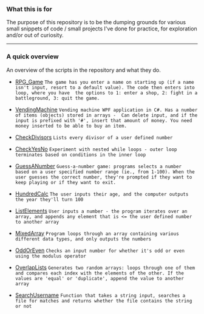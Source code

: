 ### What this is for

The purpose of this repository is to be the dumping grounds for various small snippets of code / small projects I've done for practice, for exploration and/or out of curiosity.

---

### A quick overview
An overview of the scripts in the repository and what they do. 

- [RPG_Game](https://github.com/Sornis/Small_programs/tree/main/RPGGame/RPGGame)
`The game has you enter a name on starting up (if a name isn't input, resort to a default value). The code then enters into loop, where you have 
the options to 1: enter a shop, 2: fight in a battleground, 3: quit the game.`

- [VendingMachine](https://github.com/BarrelrollBob/Small-programs/blob/main/VendingMachine)
`Vending machine WPF application in C#. Has a number of items (objects) stored in arrays - 
Can delete input, and if the input is prefixed with '#', insert that amount of money. You need money inserted to be able to buy an item.`

- [CheckDivisors](https://github.com/BarrelrollBob/Snippets/blob/main/CheckDivisors.py)
`Lists every divisor of a user defined number`
- [CheckYesNo](https://github.com/BarrelrollBob/Snippets/blob/main/CheckYesNo.py)
`Experiment with nested while loops - outer loop terminates based on conditions in the inner loop`
- [GuessANumber](https://github.com/BarrelrollBob/Snippets/blob/main/GuessANumber.py)
`Guess-a-number game: programs selects a number based on a user specified number range (ie., from 1-100). When the user guesses the correct number, they're prompted if they want to keep playing or if they want to exit.`
- [HundredCalc](https://github.com/BarrelrollBob/Snippets/blob/main/HundredCalc.py)
`The user inputs their age, and the computer outputs the year they'll turn 100`
- [ListElements](https://github.com/BarrelrollBob/Snippets/blob/main/ListElements.py)
`User inputs a number - the program iterates over an array, and appends any element that is <= the user defined number to another array`
- [MixedArray](https://github.com/BarrelrollBob/Snippets/blob/main/MixedArray.py)
`Program loops through an array containing various different data types, and only outputs the numbers`
- [OddOrEven](https://github.com/BarrelrollBob/Snippets/blob/main/OddOrEven.py)
`Checks an input number for whether it's odd or even using the modulus operator`
- [OverlapLists](https://github.com/BarrelrollBob/Snippets/blob/main/OverlapLists.py)
`Generates two random arrays: loops through one of them and compares each index with the elements of the other. If the values are 'equal' or 'duplicate', append the value to another array`
- [SearchUsername](https://github.com/BarrelrollBob/Snippets/blob/main/SearchUsername.py)
`Function that takes a string input, searches a file for matches and returns whether the file contains the string or not`
